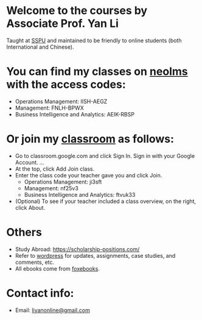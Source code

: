 # Welcome to the courses by Associate Prof. Yan Li
Taught at [SSPU](http://en.sspu.edu.cn/2018/) and maintained to be friendly to online students (both International and Chinese).


# You can find my classes on [neolms](http://liyanonline.neolms.com) with the access codes:
* Operations  Management: IISH-AEGZ
* Management: FNLH-BPWX
* Business Intelligence and Analytics: AEIK-RBSP

# Or join my [classroom](http://classroom.google.com) as follows:
* Go to classroom.google.com and click Sign In. Sign in with your Google Account. ...
* At the top, click Add Join class.
* Enter the class code your teacher gave you and click Join. 
    * Operations  Management: ji3sft
    * Management: nf25v3
    * Business Intelligence and Analytics: ftvuk33
* (Optional) To see if your teacher included a class overview, on the right, click About.

# Others
* Study Abroad: https://scholarship-positions.com/
* Refer to [wordpress](https://liyanedu.wordpress.com/) for updates, assignments, case studies, and comments, etc.
* All ebooks come from [foxebooks](http://www.foxebook.net).

# Contact info:
* Email: liyanonline@gmail.com

